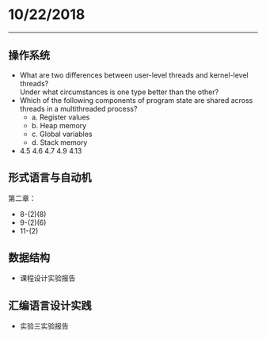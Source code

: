# 10/22/2018  
---
## 操作系统  
- What are two differences between user-level threads and kernel-level threads?  
  Under what circumstances is one type better than the other?  
- Which of the following components of program state are shared across threads in a multithreaded process?
	- a. Register values  
	- b. Heap memory  
	- c. Global variables  
	- d. Stack memory  
- 4.5 4.6 4.7 4.9 4.13  
	
## 形式语言与自动机  
第二章：
- 8-(2)(8)  
- 9-(2)(6)  
- 11-(2)  
	
## 数据结构  
- 课程设计实验报告  

## 汇编语言设计实践  
- 实验三实验报告  